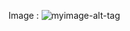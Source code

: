 Image :
![myimage-alt-tag](https://github.com/rakaardiansyah/comprokopkarbsm/blob/main/image/coprokopkarbsm1.png)